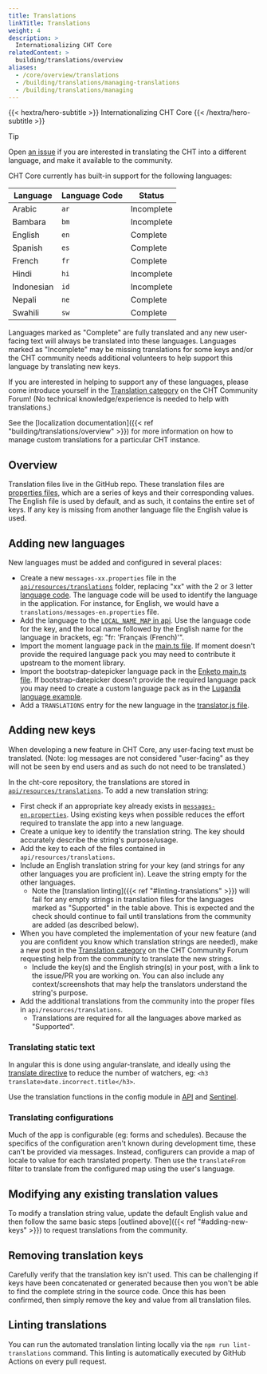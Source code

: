```yaml
---
title: Translations
linkTitle: Translations
weight: 4
description: >
  Internationalizing CHT Core
relatedContent: >
  building/translations/overview
aliases:
  - /core/overview/translations
  - /building/translations/managing-translations
  - /building/translations/managing
---
```

{{< hextra/hero-subtitle >}}
  Internationalizing CHT Core
{{< /hextra/hero-subtitle >}}
> [!TIP]
> Open [an issue](https://github.com/medic/cht-core/issues/new) if you are interested in translating the CHT into a different language, and make it available to the community.

CHT Core currently has built-in support for the following languages:

| Language   | Language Code | Status     |
|------------|---------------|------------|
| Arabic     | `ar`          | Incomplete |
| Bambara    | `bm`          | Incomplete |
| English    | `en`          | Complete   |
| Spanish    | `es`          | Complete   |
| French     | `fr`          | Complete   |
| Hindi      | `hi`          | Incomplete |
| Indonesian | `id`          | Incomplete |
| Nepali     | `ne`          | Complete   |
| Swahili    | `sw`          | Complete   |

Languages marked as "Complete" are fully translated and any new user-facing text will always be translated into these languages. Languages marked as "Incomplete" may be missing translations for some keys and/or the CHT community needs additional volunteers to help support this language by translating new keys. 

If you are interested in helping to support any of these languages, please come introduce yourself in the [Translation category](https://forum.communityhealthtoolkit.org/c/product/translations/35) on the CHT Community Forum! (No technical knowledge/experience is needed to help with translations.)

See the [localization documentation]({{< ref "building/translations/overview" >}}) for more information on how to manage custom translations for a particular CHT instance.

## Overview

Translation files live in the GitHub repo. These translation files are [properties files](https://en.wikipedia.org/wiki/.properties), which are a series of keys and their corresponding values. The English file is used by default, and as such, it contains the entire set of keys. If any key is missing from another language file the English value is used.

## Adding new languages

New languages must be added and configured in several places:

- Create a new `messages-xx.properties` file in the [`api/resources/translations`](https://github.com/medic/cht-core/tree/master/api/resources/translations) folder, replacing "xx" with the 2 or 3 letter [language code](https://en.wikipedia.org/wiki/List_of_ISO_639_language_codes). The language code will be used to identify the language in the application. For instance, for English, we would have a `translations/messages-en.properties` file.
- Add the language to the [`LOCAL_NAME_MAP` in api](https://github.com/medic/cht-core/blob/e6d184946affc62773d569168216a5b913f38a30/api/src/translations.js#L17). Use the language code for the key, and the local name followed by the English name for the language in brackets, eg: "fr: 'Français (French)'".
- Import the moment language pack in the [main.ts file](https://github.com/medic/cht-core/blob/e6d184946affc62773d569168216a5b913f38a30/webapp/src/ts/main.ts#L23). If moment doesn't provide the required language pack you may need to contribute it upstream to the moment library.
- Import the bootstrap-datepicker language pack in the [Enketo main.ts file](https://github.com/medic/cht-core/blob/master/webapp/src/js/enketo/main.js). If bootstrap-datepicker doesn't provide the required language pack you may need to create a custom language pack as in the [Luganda language example](https://github.com/medic/cht-core/blob/master/webapp/src/js/enketo/bootstrap-datepicker.lg.js).
- Add a `TRANSLATIONS` entry for the new language in the [translator.js file](https://github.com/medic/cht-core/blob/master/webapp/src/js/bootstrapper/translator.js).

## Adding new keys

When developing a new feature in CHT Core, any user-facing text must be translated. (Note: log messages are not considered "user-facing" as they will not be seen by end users and as such do not need to be translated.)

In the cht-core repository, the translations are stored in [`api/resources/translations`](https://github.com/medic/cht-core/tree/master/api/resources/translations). To add a new translation string:

- First check if an appropriate key already exists in [`messages-en.properties`](https://github.com/medic/cht-core/blob/master/api/resources/translations/messages-en.properties). Using existing keys when possible reduces the effort required to translate the app into a new language.
- Create a unique key to identify the translation string. The key should accurately describe the string's purpose/usage.
- Add the key to each of the files contained in `api/resources/translations`.
- Include an English translation string for your key (and strings for any other languages you are proficient in). Leave the string empty for the other languages.
    - Note the [translation linting]({{< ref "#linting-translations" >}}) will fail for any empty strings in translation files for the languages marked as "Supported" in the table above. This is expected and the check should continue to fail until translations from the community are added (as described below).
- When you have completed the implementation of your new feature (and you are confident you know which translation strings are needed), make a new post in the [Translation category](https://forum.communityhealthtoolkit.org/c/product/translations/35) on the CHT Community Forum requesting help from the community to translate the new strings. 
    - Include the key(s) and the English string(s) in your post, with a link to the issue/PR you are working on. You can also include any context/screenshots that may help the translators understand the string's purpose.
- Add the additional translations from the community into the proper files in `api/resources/translations`.
    - Translations are required for all the languages above marked as "Supported".


### Translating static text

In angular this is done using angular-translate, and ideally using the [translate directive](http://angular-translate.github.io/docs/#/guide/05_using-translate-directive) to reduce the number of watchers, eg: `<h3 translate>date.incorrect.title</h3>`.

Use the translation functions in the config module in [API](https://github.com/medic/cht-core/blob/e6d184946affc62773d569168216a5b913f38a30/api/src/config.js#L72) and [Sentinel](https://github.com/medic/cht-core/blob/e6d184946affc62773d569168216a5b913f38a30/sentinel/src/config.js#L88).

### Translating configurations

Much of the app is configurable (eg: forms and schedules). Because the specifics of the configuration aren't known during development time, these can't be provided via messages. Instead, configurers can provide a map of locale to value for each translated property. Then use the `translateFrom` filter to translate from the configured map using the user's language.

## Modifying any existing translation values

To modify a translation string value, update the default English value and then follow the same basic steps [outlined above]({{< ref "#adding-new-keys" >}}) to request translations from the community.

## Removing translation keys

Carefully verify that the translation key isn't used. This can be challenging if keys have been concatenated or generated because then you won't be able to find the complete string in the source code. Once this has been confirmed, then simply remove the key and value from all translation files.

## Linting translations

You can run the automated translation linting locally via the `npm run lint-translations` command. This linting is automatically executed by GitHub Actions on every pull request.
